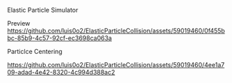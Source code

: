 Elastic Particle Simulator

Preview
https://github.com/luis0o2/ElasticParticleCollision/assets/59019460/0f455bbc-85b9-4c57-92cf-ec3698ca063a

Particlce Centering


https://github.com/luis0o2/ElasticParticleCollision/assets/59019460/4ee1a709-adad-4e42-8320-4c994d388ac2

